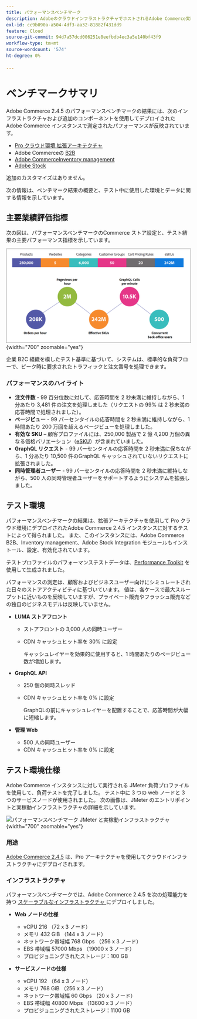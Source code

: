 ```yaml
---
title: パフォーマンスベンチマーク
description: AdobeのクラウドインフラストラクチャでホストされるAdobe Commerce実装のパフォーマンスベンチマーク結果を確認します。
exl-id: cc9b090a-a504-4df3-aa32-81882f431dd9
feature: Cloud
source-git-commit: 94d7a57dcd006251e8eefbdb4ec3a5e140bf43f9
workflow-type: tm+mt
source-wordcount: '574'
ht-degree: 0%

---
```


# ベンチマークサマリ

Adobe Commerce 2.4.5 のパフォーマンスベンチマークの結果には、次のインフラストラクチャおよび追加のコンポーネントを使用してデプロイされたAdobe Commerce インスタンスで測定されたパフォーマンスが反映されています。
- [Pro クラウド環境 ](https://experienceleague.adobe.com/docs/commerce-cloud-service/user-guide/architecture/pro-architecture.html)[ 拡張アーキテクチャ ](https://experienceleague.adobe.com/docs/commerce-cloud-service/user-guide/architecture/scaled-architecture.html)
- Adobe Commerceの [B2B](https://experienceleague.adobe.com/docs/commerce-admin/b2b/introduction.html)
- [Adobe CommerceInventory management](https://experienceleague.adobe.com/docs/commerce-admin/inventory/introduction.html)
- [Adobe Stock](https://experienceleague.adobe.com/docs/commerce-admin/content-design/media/adobe-stock/adobe-stock.html)

追加のカスタマイズはありません。

次の情報は、ベンチマーク結果の概要と、テスト中に使用した環境とデータに関する情報を示しています。

## 主要業績評価指標

次の図は、パフォーマンスベンチマークのCommerce ストア設定と、テスト結果の主要パフォーマンス指標を示しています。

![ パフォーマンスベンチマーク JMeter と実稼動インフラストラクチャ ](../../../assets/performance/images/performance-benchmark-kpis-245-cloud.png){width="700" zoomable="yes"}

企業 B2C 組織を模したテスト基準に基づいて、システムは、標準的な負荷フローで、ピーク時に要求されたトラフィックと注文番号を処理できます。

### パフォーマンスのハイライト

- **注文件数** - 99 百分位数に対して、応答時間を 2 秒未満に維持しながら、1 分あたり 3,481 件の注文を処理しました（リクエストの 99% は 2 秒未満の応答時間で処理されました）。
- **ページビュー** - 99 パーセンタイルの応答時間を 2 秒未満に維持しながら、1 時間あたり 200 万回を超えるページビューを処理しました。
- **有効な SKU** – 顧客プロファイルには、250,000 製品で 2 億 4,200 万個の異なる価格バリエーション（<a href="https://experienceleague.adobe.com/docs/commerce-operations/implementation-playbook/best-practices/planning/product-sku-limits.html">eSKU</a>）が含まれていました。
- **GraphQL リクエスト** - 99 パーセンタイルの応答時間を 2 秒未満に保ちながら、1 分あたり 10,500 件のGraphQL キャッシュされていないリクエストに拡張されました。
- **同時管理者ユーザー** - 99 パーセンタイルの応答時間を 2 秒未満に維持しながら、500 人の同時管理者ユーザーをサポートするようにシステムを拡張しました。

## テスト環境

パフォーマンスベンチマークの結果は、拡張アーキテクチャを使用して Pro クラウド環境にデプロイされたAdobe Commerce 2.4.5 インスタンスに対するテストによって得られました。 また、このインスタンスには、Adobe Commerce B2B、Inventory management、Adobe Stock Integration モジュールもインストール、設定、有効化されています。

テストプロファイルのパフォーマンステストデータは、<a href="https://experienceleague.adobe.com/docs/commerce-operations/configuration-guide/cli/generate-data.html">Performance Toolkit</a> を使用して生成されました。

パフォーマンスの測定は、顧客およびビジネスユーザー向けにシミュレートされた日々のストアアクティビティに基づいています。 値は、各ケースで最大スループットに近いものを反映していますが、プライベート販売やフラッシュ販売などの独自のビジネスモデルは反映していません。

- **LUMA ストアフロント**
   - ストアフロントの 3,000 人の同時ユーザー
   - CDN キャッシュヒット率を 30% に設定

     キャッシュレイヤーを効果的に使用すると、1 時間あたりのページビュー数が増加します。

- **GraphQL API**
   - 250 個の同時スレッド
   - CDN キャッシュヒット率を 0% に設定

     GraphQLの前にキャッシュレイヤーを配置することで、応答時間が大幅に短縮します。

- **管理 Web**
   - 500 人の同時ユーザー
   - CDN キャッシュヒット率を 0% に設定

## テスト環境仕様

Adobe Commerce インスタンスに対して実行される JMeter 負荷プロファイルを使用して、負荷テストを完了しました。 テスト中に 3 つの web ノードと 3 つのサービスノードが使用されました。 次の画像は、JMeter のエントリポイントと実稼動インフラストラクチャの詳細を示しています。

![ パフォーマンスベンチマーク JMeter と実稼動インフラストラクチャ ](https://git.corp.adobe.com/storage/user/43354/files/4d801e3e-96b7-4193-b94f-12571263b495){width="700" zoomable="yes"}

### 用途

<a href="https://experienceleague.adobe.com/docs/commerce-operations/release/notes/adobe-commerce/2-4-5.html">Adobe Commerce 2.4.5</a> は、Pro アーキテクチャを使用してクラウドインフラストラクチャにデプロイされます。

### インフラストラクチャ

パフォーマンスベンチマークでは、Adobe Commerce 2.4.5 を次の処理能力を持つ [ スケーラブルなインフラストラクチャ ](https://experienceleague.adobe.com/docs/commerce-cloud-service/user-guide/architecture/scaled-architecture.html) にデプロイしました。

- **Web ノードの仕様**
   - vCPU 216 （72 x 3 ノード）
   - メモリ 432 GiB （144 x 3 ノード）
   - ネットワーク帯域幅 768 Gbps （256 x 3 ノード）
   - EBS 帯域幅 57000 Mbps （19000 x 3 ノード）
   - プロビジョニングされたストレージ：100 GB

- **サービスノードの仕様**
   - vCPU 192 （64 x 3 ノード）
   - メモリ 768 GiB （256 x 3 ノード）
   - ネットワーク帯域幅 60 Gbps （20 x 3 ノード）
   - EBS 帯域幅 40800 Mbps （13600 x 3 ノード）
   - プロビジョニングされたストレージ：1100 GB
